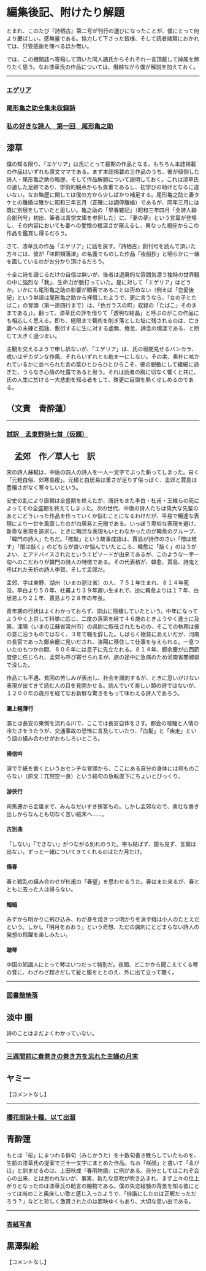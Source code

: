# 編集後記、附けたり解題

とまれ、このたび『詩栖古』第二号が刊行の運びになったことが、僕にとって何より慶ばしい。感無量である。協力して下さった皆様、そして読者諸賢におかれては、只管感謝を陳べるほか無い。

では、この機関誌へ寄稿して頂いた同人諸氏からそれぞれ一言頂戴して掉尾を飾りたく思う。なお漆草氏の作品については、僭越ながら僕が解説を加えておく。

<hr class="space" />

<h3><a class="page-link" href="urushikusa_title.html">エゲリア</a></h3>

<h3><a class="page-link" href="urushikusa3_title.html">尾形亀之助全集未収録詩</a></h3>

<h3><a class="page-link" href="urushikusa4_title.html">私の好きな詩人　第一回　尾形亀之助</a></h3>

<h2 class="chapter-author">漆草</h2>

僕の知る限り、「エゲリア」は氏にとって最期の作品となる。もちろん本誌掲載の作品はいずれも原文ママである。まず本誌掲載の三作品のうち、彼が傾倒した詩人・尾形亀之助の略歴、そして作品解題について説明しておく。これは漆草氏の遺した足跡であり、学術的観点からも貴重であるし、初学びの助けとなるに違いない。なお略歴に関しては僕の方から少しばかり補足する。尾形亀之助と妻タケとの離婚は確かに昭和三年五月（正確には調停離婚）であるが、同年三月には既に別居をしていたと思しい。亀之助の「早春雑記」（昭和三年四月「全詩人聯合創刊号」初出、筆者は青空文庫を参照した）に、『妻の夢』という言葉が登場し、その内容においても妻への愛憎の根深さが窺えるし、異なった視座からこの作品を鑑賞し得るだろう。

さて、漆草氏の作品「エゲリア」に話を戻す。『詩栖古』創刊号を読んで頂いた方々には、彼が「味餅頬落津」の名義でものした作品「夜船抄」と明らかに一線を画しているのがお分かり頂けるだろう。

十全に詩を論じるだけの自信は無いが、後者は退廃的な雰囲気漂う独特の世界観の中に強烈な「我」、生命力が脈打っていた。是に対して「エゲリア」はどうか。いかにも尾形亀之助の影響が顕著であることは否めない（例えば「恋愛後記」という単語は尾形亀之助から拝借したようで、更に言うなら、「女の子とたばこ」の冒頭（第一連四行まで）は、「色ガラスの町」収録の「たばこ」そのままである」）。翻って、漆草氏の評を借りて「透明な結晶」と呼ぶのがこの作品にも相応しく思える。即ち、極限まで贅肉を削ぎ落とした址に残されるのは、亡き妻への未練と孤独、敷衍するに生に対する虚無、倦怠、諦念の境涯である、と断じて大きく過つまい。

主観を交えるようで申し訳ないが、「エゲリア」は、氏の垣間見せるバンカラ、或いはデカダンな作風、それらいずれとも軌を一にしない。その実、素朴に呟かれているかに並べられた言の葉ひとひらひとひらこそ、彼の鋭敏にして繊細に過ぎた、うらなき心情の吐露であると思う。それは読者の胸に切なく響くと共に、氏の人生に於ける一大悲劇を知る者をして、殊更に目頭を熱くせしめるのである。

<h2 class="chapter-author">（文責　青酔蓮）</h2>

<hr class="space" />

<h3><a class="page-link" href="kusashichihito_title.html">試訳　孟東野詩七首（仮題）</a></h2>

<h2 class="chapter-author">　孟郊　作／草人七　訳 </h2>

宋の詩人蘇軾は、中唐の四人の詩人を一人一文字でぶった斬ってしまった。曰く「元軽白俗、郊寒島痩」。元稹と白居易は重さが足りず俗っぽく、孟郊と賈島は豊穣さがなく寒々しいという。

安史の乱により唐朝は全盛期を終えたが、唐詩もまた李白・杜甫・王維らの死によってその全盛期を終えてしまった。次の世代、中唐の詩人たちは偉大な先輩のあとにどういった作品を作っていくか悩むことになるわけだが、平易で暢達な表現により一世を風靡したのが白居易と元稹である。いっぽう卑俗な表現を避け、新奇な表現を追求し、ときに晦渋な表現もいとわなかったのが韓愈のグループ、「韓門の詩人」たちだ。「推敲」という故事成語は、賈島が詩作のさい「僧は推す」「僧は敲く」のどちらが良いか悩んでいたところ、韓愈に「敲く」のほうがよい、とアドバイスされたというエピソードが由来であるが、このような一字一句へのこだわりが韓門の詩人の特徴である。その代表格が、韓愈、賈島、詩鬼と呼ばれた夭折の詩人李賀、そして孟郊だ。

孟郊、字は東野、湖州（いまの浙江省）の人、７５１年生まれ、８１４年死没。李白より５０年、杜甫より３９年遅い生まれで、逆に韓愈よりは１７年、白居易より２１年、賈島より２８年の年長。

青年期の行状はよくわかっておらず、崇山に隠棲していたという。中年になってようやく上京して科挙に応じ、二度の落第を経て４６歳のときようやく進士に及第、溧陽（いまの江蘇省常州市）の県尉に叙任されたものの、そこでの執務は彼の意に沿うものではなく、３年で職を辞した。しばらく極貧にあえいだが、河南の長官であった鄭余慶に見いだされ、洛陽に移住して仕事を与えられる。一息ついたのもつかの間、８０６年には息子に先立たれる。８１４年、鄭余慶が山西節度使に任じられ、孟郊も呼び寄せられるが、旅の途中に急病のため河南省閿郷県で没した。

作品にも不遇、貧困の苦しみが表出し、社会を諷刺するが、ときに思いがけない表現が出てきて読む人の目を見開かせる。読んでいて楽しい類の詩ではないが、１２００年の歳月を経てなお新鮮な驚きをもって味わえる詩人であろう。

#### 灞上軽薄行

灞とは長安の東側を流れる川で、ここでは長安自体をさす。都会の喧騒と人情の冷たさをうたうが、交通事故の恐怖に言及していたり、「白髪」と「疾走」という語の組み合わせがおもしろいところ。

#### 帰信吟

涙で手紙を書くというおセンチな冒頭から、ここにある自分の身体には何ものこらない（原文：兀然空一身）という結句の急転直下にちょいとびっくり。

#### 游侠行

司馬遷から金庸まで、みんなだいすき侠客もの。しかし孟郊なので、勇壮な書き出しからなんとも切なく苦い結末へ……。

#### 古別曲

「しない」「できない」がつながる別れのうた。帯も結ばず、鏡も見ず、言葉は出ない。ずっと一緒についてきてくれるのはただ月だけ。

#### 傷春

春と戦乱の組み合わせが杜甫の「春望」を思わせるうた。春はまた来るが、春とともに去った人は帰らない。

#### 燭蛾

みずから明かりに飛び込み、わが身を焼きつつ明かりを消す蛾は小人のたとえだという。しかし「明月をおおう」という奇想、ただの諷刺にとどまらない詩人の発想の飛躍を楽しみたい。

#### 聴琴

中国の知識人にとって琴はいつだって特別だ。夜間、どこかから聞こえてくる琴の音に、わざわざ起きだして髪と服をととのえ、外に出て立って聴く。

<hr class="space" />

<h3><a class="page-link" href="K_title.html">図書館焼落</a></h2>

<h2 class="chapter-author">淡中 圏</h2>

詩のことはまだよくわかっていない。

<hr class="space" />

<h3><a class="page-link" href="yummy_title.html">三週間前に春巻きの巻き方を忘れた主婦の月末</a></h2>

<h2 class="chapter-author">ヤミー</h2>

【コメントなし】

<hr class="space" />

<h3><a class="page-link" href="aosuiren2_title.html">櫻花朗詠十種、以て出涸</a></h2>

<h2 class="chapter-author">青酔蓮</h2>

もとは「桜」にまつわる俳句（みじかうた）を十数句書き散らしていたものを、生前の漆草氏の提案で三十一文字にまとめた作品。なお「咲顔」と書いて「ゑがほ」と訓ませるのは、上田秋成『春雨物語』に例がある。自分としてはこれぞ会心の出来、とは思われないが、事実、新たな息吹が吹き込まれ、まず上々の仕上がりとなったのは漆草氏の助言の賜物である。僕の失恋経験の背景を知る彼にとっては尚のこと奥床しい歌と感じ入ったようで、「俳諧にしたのは正解だっただろう？」などと珍しく激賞されたのは面映ゆくもあり、大切な思い出である。

<hr class="space" />

<h3><a href="top.html">表紙写真</a></h3>

<h2 class="chapter-author">黒澤梨絵</h2>

【コメントなし】
